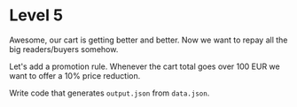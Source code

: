 # Level 5

Awesome, our cart is getting better and better.
Now we want to repay all the big readers/buyers somehow.

Let's add a promotion rule.
Whenever the cart total goes over 100 EUR we want to offer a 10% price reduction.

Write code that generates `output.json` from `data.json`.

